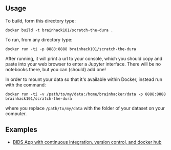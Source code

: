 ## Usage

To build, form this directory type:

`docker build -t brainhack101/scratch-the-dura .`

To run, from any directory type:

`docker run -ti -p 8888:8888 brainhack101/scratch-the-dura`

After running, it will print a url to your console, which you should copy and paste into your web browser
to enter a Jupyter interface. There will be no notebooks there, but you can (should) add one!

In order to mount your data so that it's available within Docker, instead run with the command:

`docker run -ti -v /path/to/my/data:/home/brainhacker/data -p 8888:8888 brainhack101/scratch-the-dura`

where you replace `/path/to/my/data` with the folder of your dataset on your computer.


## Examples 

- [BIDS App with continuous integration, version control, and docker hub](https://github.com/BIDS-Apps/ndmg)
